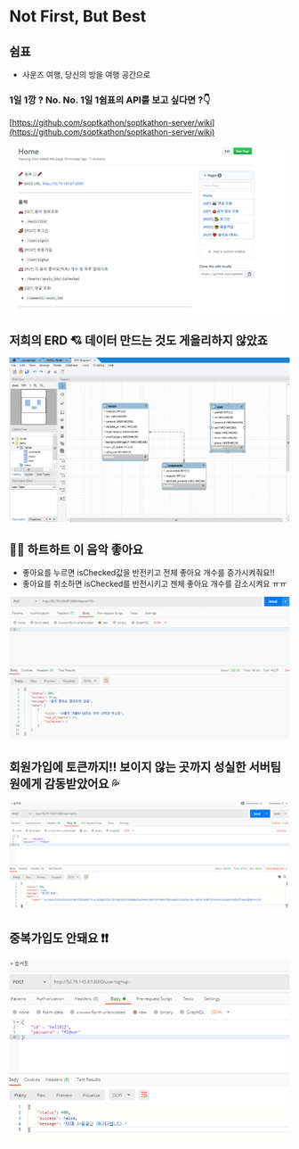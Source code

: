 # Not First, But Best

## 쉼표

- 사운즈 여행, 당신의 방을 여행 공간으로

### 1일 1깡 ? No. No. 1일 1쉼표의 API를 보고 싶다면 ?👇

[https://github.com/soptkathon/soptkathon-server/wiki](https://github.com/soptkathon/soptkathon-server/wiki)

![미리보기](./public/img/api.png)

## 저희의 ERD 💘 데이터 만드는 것도 게을리하지 않았죠

![ERD](./public/img/erd.png)

## 💖💖 하트하트 이 음악 좋아요

- 좋아요를 누르면 isChecked값을 반전키고 전체 좋아요 개수를 증가시켜줘요!!
- 좋아요를 취소하면 isChecked를 반전시키고 젠체 좋아요 개수를 감소시켜요 ㅠㅠ

![/hearts](./public/img/hearts.gif)

## 회원가입에 토큰까지!! 보이지 않는 곳까지 성실한 서버팀원에게 감동받았어요 💦

![token](./public/img/token.png)

## 중복가입도 안돼요 ❗❗

![중복가입불가](./public/img/signup.png)
